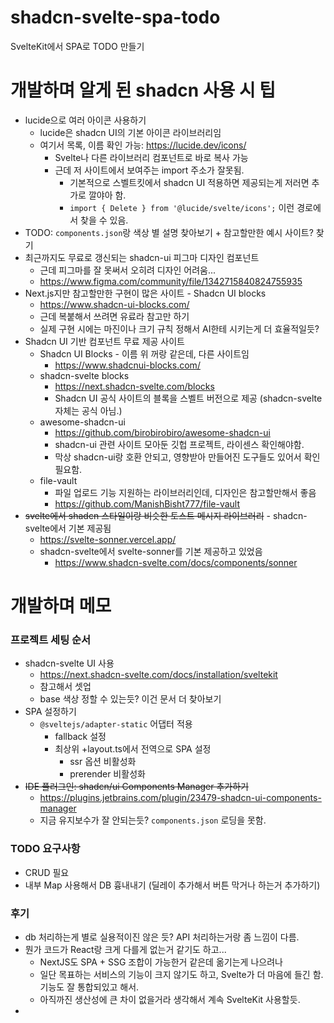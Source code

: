 # shadcn-svelte-spa-todo

SvelteKit에서 SPA로 TODO 만들기

# 개발하며 알게 된 shadcn 사용 시 팁
- lucide으로 여러 아이콘 사용하기
  - lucide은 shadcn UI의 기본 아이콘 라이브러리임
  - 여기서 목록, 이름 확인 가능: https://lucide.dev/icons/
    - Svelte나 다른 라이브러리 컴포넌트로 바로 복사 가능
    - 근데 저 사이트에서 보여주는 import 주소가 잘못됨.
      - 기본적으로 스벨트킷에서 shadcn UI 적용하면 제공되는게 저러면 추가로 깔야아 함.
      - `import { Delete } from '@lucide/svelte/icons';` 이런 경로에서 찾을 수 있음.
- TODO: `components.json`랑 색상 별 설명 찾아보기 + 참고할만한 예시 사이트? 찾기
- 최근까지도 무료로 갱신되는 shadcn-ui 피그마 디자인 컴포넌트
  - 근데 피그마를 잘 못써서 오히려 디자인 어려움...
  - https://www.figma.com/community/file/1342715840824755935
- Next.js지만 참고할만한 구현이 많은 사이트 - Shadcn UI blocks
  - https://www.shadcn-ui-blocks.com/
  - 근데 복붙해서 쓰려면 유료라 참고만 하기
  - 실제 구현 시에는 마진이나 크기 규칙 정해서 AI한테 시키는게 더 효율적일듯?
- Shadcn UI 기반 컴포넌트 무료 제공 사이트 
  - Shadcn UI Blocks - 이름 위 꺼랑 같은데, 다른 사이트임
    - https://www.shadcnui-blocks.com/
  - shadcn-svelte blocks
    - https://next.shadcn-svelte.com/blocks
    - Shadcn UI 공식 사이트의 블록을 스벨트 버전으로 제공 (shadcn-svelte 자체는 공식 아님.)
  - awesome-shadcn-ui
    - https://github.com/birobirobiro/awesome-shadcn-ui
    - shadcn-ui 관련 사이트 모아둔 깃헙 프로젝트, 라이센스 확인해야함. 
    - 막상 shadcn-ui랑 호환 안되고, 영향받아 만들어진 도구들도 있어서 확인 필요함.
  - file-vault 
    - 파일 업로드 기능 지원하는 라이브러리인데, 디자인은 참고할만해서 좋음 
    - https://github.com/ManishBisht777/file-vault
- ~~svelte에서 shadcn 스타일이랑 비슷한 토스트 메시지 라이브러리~~ - shadcn-svelte에서 기본 제공됨
  - https://svelte-sonner.vercel.app/
  - shadcn-svelte에서 svelte-sonner를 기본 제공하고 있었음
    - https://www.shadcn-svelte.com/docs/components/sonner

# 개발하며 메모

### 프로젝트 세팅 순서
- shadcn-svelte UI 사용
  - https://next.shadcn-svelte.com/docs/installation/sveltekit 
  - 참고해서 셋업
  - base 색상 정할 수 있는듯? 이건 문서 더 찾아보기
- SPA 설정하기
  - `@sveltejs/adapter-static` 어댑터 적용
    - fallback 설정
    - 최상위 +layout.ts에서 전역으로 SPA 설정 
      - ssr 옵션 비활성화
      - prerender 비활성화
- ~~IDE 플러그인: shadcn/ui Components Manager 추가하기~~
  - https://plugins.jetbrains.com/plugin/23479-shadcn-ui-components-manager
  - 지금 유지보수가 잘 안되는듯? `components.json` 로딩을 못함.

### TODO 요구사항 

- CRUD 필요
- 내부 Map 사용해서 DB 흉내내기 (딜레이 추가해서 버튼 막거나 하는거 추가하기)

### 후기

- db 처리하는게 별로 실용적이진 않은 듯? API 처리하는거랑 좀 느낌이 다름.
- 뭔가 코드가 React랑 크게 다를게 없는거 같기도 하고... 
  - NextJS도 SPA + SSG 조합이 가능한거 같은데 옮기는게 나으려나
  - 일단 목표하는 서비스의 기능이 크지 않기도 하고, Svelte가 더 마음에 들긴 함. 기능도 잘 통합되있고 해서.
  - 아직까진 생산성에 큰 차이 없을거라 생각해서 계속 SvelteKit 사용할듯.
- 

